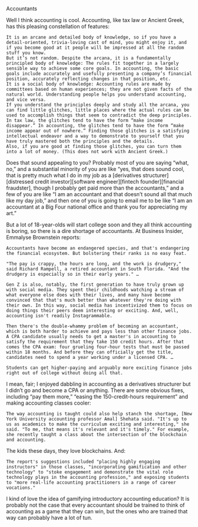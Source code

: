 Accountants

Well I think accounting is cool. Accounting, like tax law or Ancient Greek, has this pleasing constellation of features:

    It is an arcane and detailed body of knowledge, so if you have a detail-oriented, trivia-loving cast of mind, you might enjoy it, and if you become good at it people will be impressed at all the random stuff you know.
    But it’s not random. Despite the arcana, it is a fundamentally principled body of knowledge: The rules fit together in a largely sensible way to achieve some core goals. In accounting, the basic goals include accurately and usefully presenting a company’s financial position, accurately reflecting changes in that position, etc.
    It is a social body of knowledge: Accounting rules are made by committees based on human experiences; they are not given facts of the natural world. Understanding people helps you understand accounting, and vice versa.
    If you understand the principles deeply and study all the arcana, you can find little glitches, little places where the actual rules can be used to accomplish things that seem to contradict the deep principles. In tax law, the glitches tend to have the form “make income disappear.” In accounting, the glitches tend to have the form “make income appear out of nowhere.” Finding those glitches is a satisfying intellectual endeavor and a way to demonstrate to yourself that you have truly mastered both the principles and the details.
    Also, if you are good at finding those glitches, you can turn them into a lot of money. (This does not work with Ancient Greek.)

Does that sound appealing to you? Probably most of you are saying “what, no,” and a substantial minority of you are like “yes, that does sound cool, that is pretty much what I do in my job as a [derivatives structurer][distressed credit investor][software engineer][fintech founder][financial fraudster], though I probably get paid more than the accountants,” and a few of you are like “I am an accountant and that doesn’t sound all that much like my day job,” and then one of you is going to email me to be like “I am an accountant at a Big Four national office and thank you for appreciating my art.”

But a lot of 18-year-olds will start college soon and they all think accounting is boring, so there is a dire shortage of accountants. At Business Insider, Emmalyse Brownstein reports:

    Accountants have become an endangered species, and that's endangering the financial ecosystem. But bolstering their ranks is no easy feat.

    "The pay is crappy, the hours are long, and the work is drudgery," said Richard Rampell, a retired accountant in South Florida. "And the drudgery is especially so in their early years." …

    Gen Z is also, notably, the first generation to have truly grown up with social media. They spent their childhoods watching a stream of what everyone else does with their lives, and many have become convinced that that's much better than whatever they're doing with their own. In this way, social media has incentivized them to focus on doing things their peers deem interesting or exciting. And, well, accounting isn't readily Instagrammable.

    Then there's the double-whammy problem of becoming an accountant, which is both harder to achieve and pays less than other finance jobs. A CPA candidate usually needs to get a master's in accounting to satisfy the requirement that they take 150 credit hours. After that comes the CPA exam: four grueling four-hour tests that must be passed within 18 months. And before they can officially get the title, candidates need to spend a year working under a licensed CPA. …

    Students can get higher-paying and arguably more exciting finance jobs right out of college without doing all that.

I mean, fair; I enjoyed dabbling in accounting as a derivatives structurer but I didn’t go and become a CPA or anything. There are some obvious fixes, including “pay them more,” “easing the 150-credit-hours requirement” and making accounting classes cooler:

    The way accounting is taught could also help stanch the shortage, [New York University accounting professor Amal] Shehata said. "It's up to us as academics to make the curriculum exciting and interesting," she said. "To me, that means it's relevant and it's timely." For example, she recently taught a class about the intersection of the blockchain and accounting.

The kids these days, they love blockchains. And:

    The report's suggestions included "placing highly engaging instructors" in those classes, "incorporating gamification and other technology" to "stoke engagement and demonstrate the vital role technology plays in the accounting profession," and exposing students to "more real-life accounting practitioners in a range of career vocations."

I kind of love the idea of gamifying introductory accounting education? It is probably not the case that every accountant should be trained to think of accounting as a game that they can win, but the ones who are trained that way can probably have a lot of tun.